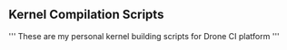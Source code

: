 ## Kernel Compilation Scripts
'''
These are my personal kernel building scripts for Drone CI platform
'''
